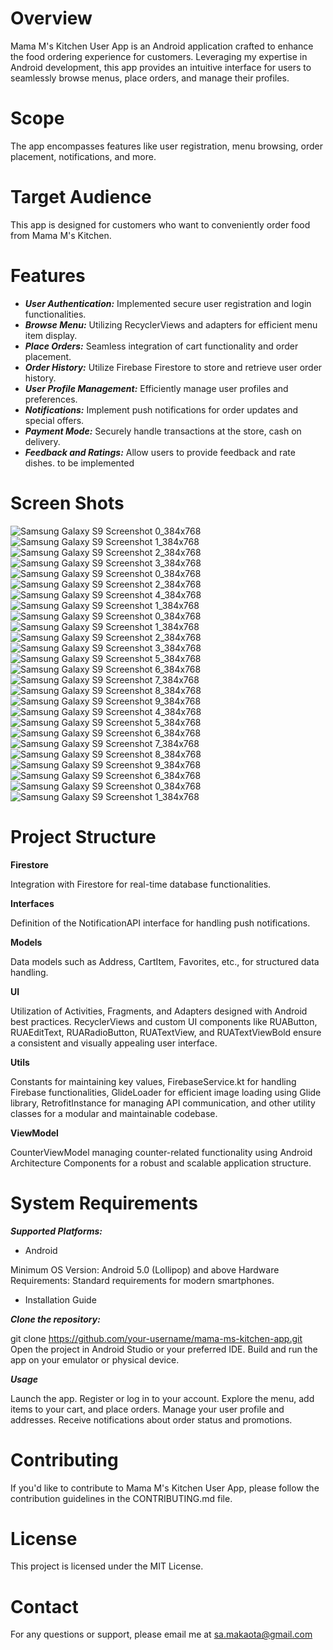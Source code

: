 # Overview

Mama M's Kitchen User App is an Android application crafted to enhance the food ordering experience for customers. 
Leveraging my expertise in Android development, 
this app provides an intuitive interface for users to seamlessly browse menus, 
place orders, and manage their profiles.

# Scope

The app encompasses features like user registration, menu browsing, order placement, notifications, and more.

# Target Audience

This app is designed for customers who want to conveniently order food from Mama M's Kitchen.

# Features

- **_User Authentication:_** Implemented secure user registration and login functionalities.
- **_Browse Menu:_** Utilizing RecyclerViews and adapters for efficient menu item display.
- **_Place Orders:_** Seamless integration of cart functionality and order placement.
- **_Order History:_** Utilize Firebase Firestore to store and retrieve user order history.
- **_User Profile Management:_** Efficiently manage user profiles and preferences.
- **_Notifications:_** Implement push notifications for order updates and special offers.
- **_Payment Mode:_** Securely handle transactions at the store, cash on delivery.
- **_Feedback and Ratings:_** Allow users to provide feedback and rate dishes. to be implemented

# Screen Shots


![Samsung Galaxy S9 Screenshot 0_384x768](https://github.com/makaota/Mamma-Ms-Kitchen/assets/74915165/6bbed120-fe01-42ed-bae6-999cbc84841f)
![Samsung Galaxy S9 Screenshot 1_384x768](https://github.com/makaota/Mamma-Ms-Kitchen/assets/74915165/4b291664-065e-4347-b510-55b7e9fe4ac0)
![Samsung Galaxy S9 Screenshot 2_384x768](https://github.com/makaota/Mamma-Ms-Kitchen/assets/74915165/2b569711-7c25-42e1-83b0-2a16db620bb7)
![Samsung Galaxy S9 Screenshot 3_384x768](https://github.com/makaota/Mamma-Ms-Kitchen/assets/74915165/bc35a444-d1ad-4013-a248-60f4ecd58b84)
![Samsung Galaxy S9 Screenshot 0_384x768](https://github.com/makaota/Mamma-Ms-Kitchen/assets/74915165/5a7faac3-7534-4071-82fa-293edf30856f)
![Samsung Galaxy S9 Screenshot 2_384x768](https://github.com/makaota/Mamma-Ms-Kitchen/assets/74915165/b3e432b5-f84e-44e4-972c-d389c67ef96b)
![Samsung Galaxy S9 Screenshot 4_384x768](https://github.com/makaota/Mamma-Ms-Kitchen/assets/74915165/862e8e57-b0b5-4f78-8216-397e9c665c74)
![Samsung Galaxy S9 Screenshot 1_384x768](https://github.com/makaota/Mamma-Ms-Kitchen/assets/74915165/f4e53037-c4a9-40ae-8466-e37619417780)
![Samsung Galaxy S9 Screenshot 0_384x768](https://github.com/makaota/Mamma-Ms-Kitchen/assets/74915165/06fb5dca-44a2-4242-a929-93104722e34b)
![Samsung Galaxy S9 Screenshot 1_384x768](https://github.com/makaota/Mamma-Ms-Kitchen/assets/74915165/d2c0cbd5-4dc4-4804-953c-c167f49b2d18)
![Samsung Galaxy S9 Screenshot 2_384x768](https://github.com/makaota/Mamma-Ms-Kitchen/assets/74915165/65272506-92df-4ece-a929-b02e264bc010)
![Samsung Galaxy S9 Screenshot 3_384x768](https://github.com/makaota/Mamma-Ms-Kitchen/assets/74915165/0849a7c4-3750-4aeb-a632-b5b1b52ef187)
![Samsung Galaxy S9 Screenshot 5_384x768](https://github.com/makaota/Mamma-Ms-Kitchen/assets/74915165/dbdcdbca-b146-4b01-9a44-5e0949298cee)
![Samsung Galaxy S9 Screenshot 6_384x768](https://github.com/makaota/Mamma-Ms-Kitchen/assets/74915165/a9df0e0a-8672-4bad-b5e8-707f73612261)
![Samsung Galaxy S9 Screenshot 7_384x768](https://github.com/makaota/Mamma-Ms-Kitchen/assets/74915165/84d1fde0-074c-4bf8-af22-932b7f26fb57)
![Samsung Galaxy S9 Screenshot 8_384x768](https://github.com/makaota/Mamma-Ms-Kitchen/assets/74915165/fab0d072-b5cb-468d-9a03-31c1ff3b204e)
![Samsung Galaxy S9 Screenshot 9_384x768](https://github.com/makaota/Mamma-Ms-Kitchen/assets/74915165/281d51f2-a9a9-421d-9032-c22157aa9222)
![Samsung Galaxy S9 Screenshot 4_384x768](https://github.com/makaota/Mamma-Ms-Kitchen/assets/74915165/7b3990d0-ff41-469a-a7c6-566d6ff38d7e)
![Samsung Galaxy S9 Screenshot 5_384x768](https://github.com/makaota/Mamma-Ms-Kitchen/assets/74915165/43d4f3e4-c7d5-425a-afbd-6f1c30857957)
![Samsung Galaxy S9 Screenshot 6_384x768](https://github.com/makaota/Mamma-Ms-Kitchen/assets/74915165/6a3c5d0f-d2a4-4a6b-b1ee-5c6a12d0981d)
![Samsung Galaxy S9 Screenshot 7_384x768](https://github.com/makaota/Mamma-Ms-Kitchen/assets/74915165/04290634-b3fa-4e66-be54-69395aa13477)
![Samsung Galaxy S9 Screenshot 8_384x768](https://github.com/makaota/Mamma-Ms-Kitchen/assets/74915165/ec17ff43-3a80-4559-a349-415a29d92778)
![Samsung Galaxy S9 Screenshot 9_384x768](https://github.com/makaota/Mamma-Ms-Kitchen/assets/74915165/be68f97c-f373-447a-b4ae-c56a8d5622d9)
![Samsung Galaxy S9 Screenshot 6_384x768](https://github.com/makaota/Mamma-Ms-Kitchen/assets/74915165/b5df9924-0e11-4ac7-acf8-d1e783b41f78)
![Samsung Galaxy S9 Screenshot 0_384x768](https://github.com/makaota/Mamma-Ms-Kitchen/assets/74915165/8fd285d2-b1c4-42b3-b3b3-a7a573d41faf)
![Samsung Galaxy S9 Screenshot 1_384x768](https://github.com/makaota/Mamma-Ms-Kitchen/assets/74915165/8d69ce04-dd24-4a94-8277-260f0859f914)

# Project Structure

**Firestore**

Integration with Firestore for real-time database functionalities.

**Interfaces**

Definition of the NotificationAPI interface for handling push notifications.

**Models**

Data models such as Address, CartItem, Favorites, etc., for structured data handling.

**UI**

Utilization of Activities, Fragments, and Adapters designed with Android best practices. RecyclerViews and custom UI components like RUAButton, RUAEditText, RUARadioButton, RUATextView, and RUATextViewBold ensure a consistent and visually appealing user interface.

**Utils**

Constants for maintaining key values, FirebaseService.kt for handling Firebase functionalities, GlideLoader for efficient image loading using Glide library, RetrofitInstance for managing API communication, and other utility classes for a modular and maintainable codebase.

**ViewModel**

CounterViewModel managing counter-related functionality using Android Architecture Components for a robust and scalable application structure.

# System Requirements

**_Supported Platforms:_**

- Android

Minimum OS Version: Android 5.0 (Lollipop) and above
Hardware Requirements: Standard requirements for modern smartphones.

- Installation Guide
  
**_Clone the repository:_**

git clone https://github.com/your-username/mama-ms-kitchen-app.git
Open the project in Android Studio or your preferred IDE.
Build and run the app on your emulator or physical device.

**_Usage_**

Launch the app.
Register or log in to your account.
Explore the menu, add items to your cart, and place orders.
Manage your user profile and addresses.
Receive notifications about order status and promotions.

# Contributing

If you'd like to contribute to Mama M's Kitchen User App, please follow the contribution guidelines in the CONTRIBUTING.md file.

# License

This project is licensed under the MIT License.

# Contact
For any questions or support, please email me at sa.makaota@gmail.com 
